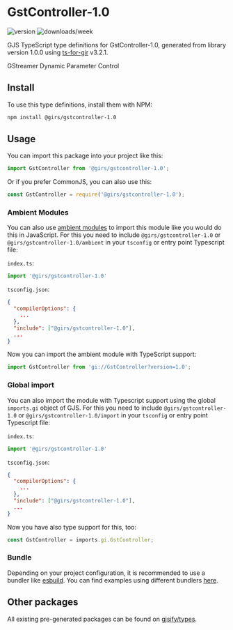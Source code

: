 
# GstController-1.0

![version](https://img.shields.io/npm/v/@girs/gstcontroller-1.0)
![downloads/week](https://img.shields.io/npm/dw/@girs/gstcontroller-1.0)


GJS TypeScript type definitions for GstController-1.0, generated from library version 1.0.0 using [ts-for-gir](https://github.com/gjsify/ts-for-gir) v3.2.1.

GStreamer Dynamic Parameter Control

## Install

To use this type definitions, install them with NPM:
```bash
npm install @girs/gstcontroller-1.0
```

## Usage

You can import this package into your project like this:
```ts
import GstController from '@girs/gstcontroller-1.0';
```

Or if you prefer CommonJS, you can also use this:
```ts
const GstController = require('@girs/gstcontroller-1.0');
```

### Ambient Modules

You can also use [ambient modules](https://github.com/gjsify/ts-for-gir/tree/main/packages/cli#ambient-modules) to import this module like you would do this in JavaScript.
For this you need to include `@girs/gstcontroller-1.0` or `@girs/gstcontroller-1.0/ambient` in your `tsconfig` or entry point Typescript file:

`index.ts`:
```ts
import '@girs/gstcontroller-1.0'
```

`tsconfig.json`:
```json
{
  "compilerOptions": {
    ...
  },
  "include": ["@girs/gstcontroller-1.0"],
  ...
}
```

Now you can import the ambient module with TypeScript support: 

```ts
import GstController from 'gi://GstController?version=1.0';
```

### Global import

You can also import the module with Typescript support using the global `imports.gi` object of GJS.
For this you need to include `@girs/gstcontroller-1.0` or `@girs/gstcontroller-1.0/import` in your `tsconfig` or entry point Typescript file:

`index.ts`:
```ts
import '@girs/gstcontroller-1.0'
```

`tsconfig.json`:
```json
{
  "compilerOptions": {
    ...
  },
  "include": ["@girs/gstcontroller-1.0"],
  ...
}
```

Now you have also type support for this, too:

```ts
const GstController = imports.gi.GstController;
```

### Bundle

Depending on your project configuration, it is recommended to use a bundler like [esbuild](https://esbuild.github.io/). You can find examples using different bundlers [here](https://github.com/gjsify/ts-for-gir/tree/main/examples).

## Other packages

All existing pre-generated packages can be found on [gjsify/types](https://github.com/gjsify/types).

